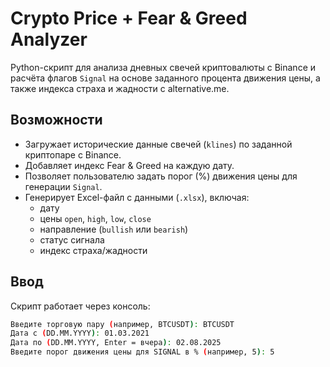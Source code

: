# Crypto Price + Fear & Greed Analyzer

Python-скрипт для анализа дневных свечей криптовалюты с Binance и расчёта флагов `Signal` на основе заданного процента движения цены, а также индекса страха и жадности с alternative.me.

## Возможности

- Загружает исторические данные свечей (`klines`) по заданной криптопаре с Binance.
- Добавляет индекс Fear & Greed на каждую дату.
- Позволяет пользователю задать порог (%) движения цены для генерации `Signal`.
- Генерирует Excel-файл с данными (`.xlsx`), включая:
  - дату
  - цены `open`, `high`, `low`, `close`
  - направление (`bullish` или `bearish`)
  - статус сигнала
  - индекс страха/жадности

## Ввод

Скрипт работает через консоль:

```bash
Введите торговую пару (например, BTCUSDT): BTCUSDT
Дата с (DD.MM.YYYY): 01.03.2021
Дата по (DD.MM.YYYY, Enter = вчера): 02.08.2025
Введите порог движения цены для SIGNAL в % (например, 5): 5
